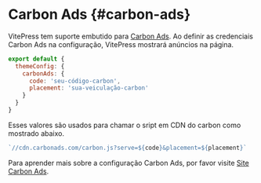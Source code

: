 # Carbon Ads {#carbon-ads}

VitePress tem suporte embutido para [Carbon Ads](https://www.carbonads.net/). Ao definir as credenciais Carbon Ads na configuração, VitePress mostrará anúncios na página.

```js
export default {
  themeConfig: {
    carbonAds: {
      code: 'seu-código-carbon',
      placement: 'sua-veiculação-carbon'
    }
  }
}
```

Esses valores são usados para chamar o sript em CDN do carbon como mostrado abaixo.

```js
`//cdn.carbonads.com/carbon.js?serve=${code}&placement=${placement}`
```

Para aprender mais sobre a configuração Carbon Ads, por favor visite [Site Carbon Ads](https://www.carbonads.net/).
